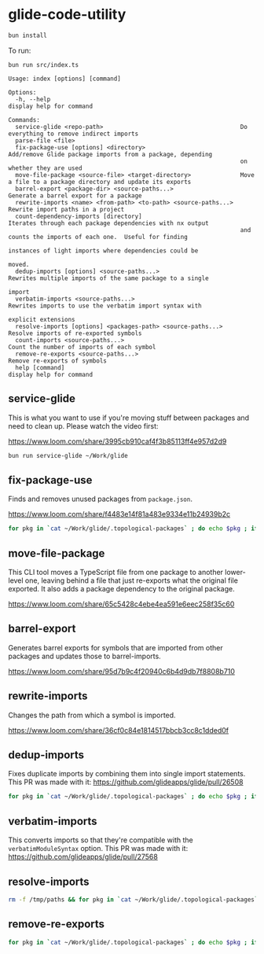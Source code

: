 # glide-code-utility

```bash
bun install
```

To run:

```
bun run src/index.ts

Usage: index [options] [command]

Options:
  -h, --help                                                      display help for command

Commands:
  service-glide <repo-path>                                       Do everything to remove indirect imports
  parse-file <file>
  fix-package-use [options] <directory>                           Add/remove Glide package imports from a package, depending
                                                                  on whether they are used
  move-file-package <source-file> <target-directory>              Move a file to a package directory and update its exports
  barrel-export <package-dir> <source-paths...>                   Generate a barrel export for a package
  rewrite-imports <name> <from-path> <to-path> <source-paths...>  Rewrite import paths in a project
  count-dependency-imports [directory]                            Iterates through each package dependencies with nx output
                                                                  and counts the imports of each one.  Useful for finding
                                                                  instances of light imports where dependencies could be
                                                                  moved.
  dedup-imports [options] <source-paths...>                       Rewrites multiple imports of the same package to a single
                                                                  import
  verbatim-imports <source-paths...>                              Rewrites imports to use the verbatim import syntax with
                                                                  explicit extensions
  resolve-imports [options] <packages-path> <source-paths...>     Resolve imports of re-exported symbols
  count-imports <source-paths...>                                 Count the number of imports of each symbol
  remove-re-exports <source-paths...>                             Remove re-exports of symbols
  help [command]                                                  display help for command
```

## service-glide

This is what you want to use if you're moving stuff between packages and need
to clean up.  Please watch the video first:

https://www.loom.com/share/3995cb910caf4f3b85113ff4e957d2d9

```sh
bun run service-glide ~/Work/glide
```

## fix-package-use

Finds and removes unused packages from `package.json`.

https://www.loom.com/share/f4483e14f81a483e9334e11b24939b2c

```sh
for pkg in `cat ~/Work/glide/.topological-packages` ; do echo $pkg ; if ! bun run src/index.ts fix-package-use -f ~/Work/glide/packages/$pkg ; then break ; fi ; done
```

## move-file-package

This CLI tool moves a TypeScript file from one package to another lower-level
one, leaving behind a file that just re-exports what the original file
exported. It also adds a package dependency to the original package.

https://www.loom.com/share/65c5428c4ebe4ea591e6eec258f35c60

## barrel-export

Generates barrel exports for symbols that are imported from other packages and
updates those to barrel-imports.

https://www.loom.com/share/95d7b9c4f20940c6b4d9db7f8808b710

## rewrite-imports

Changes the path from which a symbol is imported.

https://www.loom.com/share/36cf0c84e1814517bbcb3cc8c1dded0f

## dedup-imports

Fixes duplicate imports by combining them into single import statements.  This
PR was made with it: https://github.com/glideapps/glide/pull/26508

```sh
for pkg in `cat ~/Work/glide/.topological-packages` ; do echo $pkg ; if ! bun run src/index.ts dedup-imports ~/Work/glide/packages/$pkg/src ; then break ; fi ; done && bun run src/index.ts dedup-imports ~/Work/glide/functions/src ~/Work/glide/app/src
```

## verbatim-imports

This converts imports so that they're compatible with the
`verbatimModuleSyntax` option.  This PR was made with it:
https://github.com/glideapps/glide/pull/27568

## resolve-imports

```sh
rm -f /tmp/paths && for pkg in `cat ~/Work/glide/.topological-packages` ; do echo ~/Work/glide/packages/$pkg/src >> /tmp/paths ; done && echo ~/Work/glide/functions/src >> /tmp/paths && echo ~/Work/glide/app/src >> /tmp/paths && bun run src/index.ts resolve-imports ~/Work/glide/packages `cat /tmp/paths`
```

## remove-re-exports

```sh
for pkg in `cat ~/Work/glide/.topological-packages` ; do echo $pkg ; if ! bun run src/index.ts remove-re-exports ~/Work/glide/packages/$pkg/src ; then break ; fi ; done && bun run src/index.ts remove-re-exports ~/Work/glide/functions/src ~/Work/glide/app/src
```
